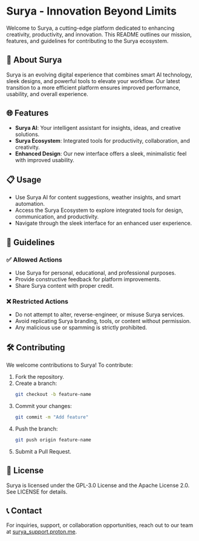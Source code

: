 # Surya - Innovation Beyond Limits

Welcome to Surya, a cutting-edge platform dedicated to enhancing creativity, productivity, and innovation. This README outlines our mission, features, and guidelines for contributing to the Surya ecosystem.

## 🚀 About Surya
Surya is an evolving digital experience that combines smart AI technology, sleek designs, and powerful tools to elevate your workflow. Our latest transition to a more efficient platform ensures improved performance, usability, and overall experience.

## 🌐 Features
- **Surya AI**: Your intelligent assistant for insights, ideas, and creative solutions.
- **Surya Ecosystem**: Integrated tools for productivity, collaboration, and creativity.
- **Enhanced Design**: Our new interface offers a sleek, minimalistic feel with improved usability.

## 📋 Usage
- Use Surya AI for content suggestions, weather insights, and smart automation.
- Access the Surya Ecosystem to explore integrated tools for design, communication, and productivity.
- Navigate through the sleek interface for an enhanced user experience.

## 📜 Guidelines
### ✅ Allowed Actions
- Use Surya for personal, educational, and professional purposes.
- Provide constructive feedback for platform improvements.
- Share Surya content with proper credit.

### ❌ Restricted Actions
- Do not attempt to alter, reverse-engineer, or misuse Surya services.
- Avoid replicating Surya branding, tools, or content without permission.
- Any malicious use or spamming is strictly prohibited.

## 🛠️ Contributing
We welcome contributions to Surya! To contribute:
1. Fork the repository.
2. Create a branch:
   ```bash
   git checkout -b feature-name
   ```
3. Commit your changes:
   ```bash
   git commit -m "Add feature"
   ```
4. Push the branch:
   ```bash
   git push origin feature-name
   ```
5. Submit a Pull Request.

## 📄 License
Surya is licensed under the GPL-3.0 License and the Apache License 2.0. See LICENSE for details.

## 📞 Contact
For inquiries, support, or collaboration opportunities, reach out to our team at [surya_support.proton.me](mailto:surya_support.proton.me).
